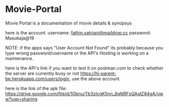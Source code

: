 # Movie-Portal
Movie Portal is a documentation of movie details &amp; synopsys

here is the account.
username: fathin.satriani@maildrop.cc
password: Masukaja@19

NOTE: if the apps says "User Account Not Found" its probably because you type wrong password/username or the API's Hosting is working on a maintenance.

here is the API's link if you want to test it on postman.com to check whether the server are currently busy or not  https://hi-parent-be.herokuapp.com/users/login, use the above account.

here is the link of the apk file:
https://drive.google.com/file/d/1GbnurTb3zIcgK5nn_8qNRFsQAqlZ84gA/view?usp=sharing
